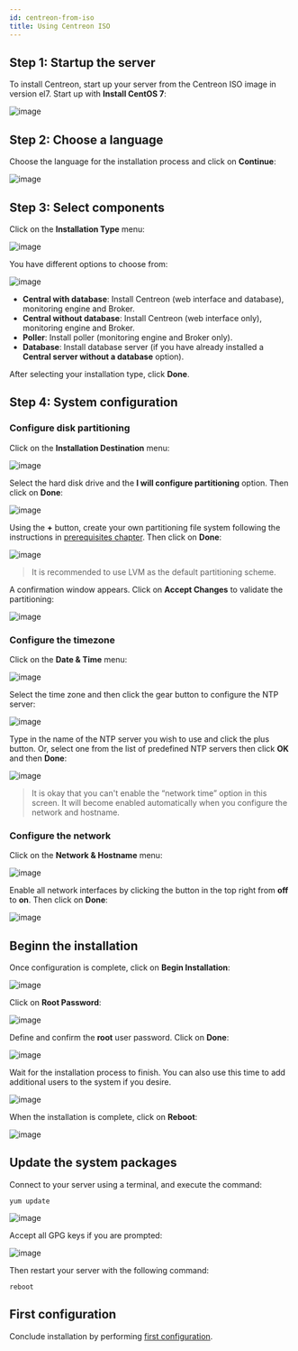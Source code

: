 ```yaml
---
id: centreon-from-iso
title: Using Centreon ISO
---
```


## Step 1: Startup the server

To install Centreon, start up your server from the Centreon ISO image in version el7.
Start up with **Install CentOS 7**:

![image](../assets/installation/01_bootmenu.png)

## Step 2: Choose a language

Choose the language for the installation process and click on **Continue**:

![image](../assets/installation/02_select_install_lang.png)

## Step 3: Select components

Click on the **Installation Type** menu:

![image](../assets/installation/03_menu_type_install.png)

You have different options to choose from:

![image](../assets/installation/04_form_type_install.png)

* **Central with database**: Install Centreon (web interface and database), monitoring engine and Broker.
* **Central without database**: Install Centreon (web interface only), monitoring engine and Broker.
* **Poller**: Install poller (monitoring engine and Broker only).
* **Database**: Install database server (if you have already installed a **Central server without a database** option).

After selecting your installation type, click **Done**.

## Step 4: System configuration

### Configure disk partitioning

Click on the **Installation Destination** menu:

![image](../assets/installation/05_menu_filesystem.png)

Select the hard disk drive and the **I will configure partitioning** option. Then click on **Done**:

![image](../assets/installation/06_select_disk.png)

Using the **+** button, create your own partitioning file system following the instructions in
[prerequisites chapter](prerequisites.html). Then click on **Done**:

![image](../assets/installation/07_partitioning_filesystem.png)

> It is recommended to use LVM as the default partitioning scheme.

A confirmation window appears. Click on **Accept Changes** to validate the partitioning:

![image](../assets/installation/08_apply_changes.png)

### Configure the timezone

Click on the **Date & Time** menu:

![image](../assets/installation/11_menu_timezone.png)

Select the time zone and then click the gear button to configure the NTP server:

![image](../assets/installation/12_select_timzeone.png)

Type in the name of the NTP server you wish to use and click the plus button. Or, select one from the list of
predefined NTP servers then click **OK** and then **Done**:

![image](../assets/installation/13_enable_ntp.png)

> It is okay that you can't enable the “network time” option in this screen. It will become enabled automatically when
> you configure the network and hostname.

### Configure the network

Click on the **Network & Hostname** menu:

![image](../assets/installation/09_menu_network.png)

Enable all network interfaces by clicking the button in the top right from **off** to **on**. Then click on **Done**:

![image](../assets/installation/10_network_hostname.png)

## Beginn the installation

Once configuration is complete, click on **Begin Installation**:

![image](../assets/installation/14_begin_install.png)

Click on **Root Password**:

![image](../assets/installation/15_menu_root_password.png)

Define and confirm the **root** user password. Click on **Done**:

![image](../assets/installation/16_define_root_password.png)

Wait for the installation process to finish. You can also use this time to add additional users to the system if you
desire.

![image](../assets/installation/17_wait_install.png)

When the installation is complete, click on **Reboot**:

![image](../assets/installation/18_reboot_server.png)

## Update the system packages

Connect to your server using a terminal, and execute the command:

``` shell
yum update
```

![image](../assets/installation/19_update_system.png)

Accept all GPG keys if you are prompted:

![image](../assets/installation/20_accept_gpg_key.png)

Then restart your server with the following command:

``` shell
reboot
```

## First configuration

Conclude installation by performing [first configuration](post-install.html#Web-installation).
